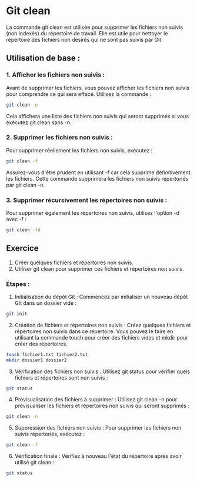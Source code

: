 # Git clean

La commande git clean est utilisée pour supprimer les fichiers non suivis (non indexés) du répertoire de travail. Elle est utile pour nettoyer le répertoire des fichiers non désirés qui ne sont pas suivis par Git.

## Utilisation de base :

### 1. Afficher les fichiers non suivis :
Avant de supprimer les fichiers, vous pouvez afficher les fichiers non suivis pour comprendre ce qui sera effacé. Utilisez la commande :

```bash
git clean -n
```

Cela affichera une liste des fichiers non suivis qui seront supprimés si vous exécutez git clean sans -n.

### 2. Supprimer les fichiers non suivis :
Pour supprimer réellement les fichiers non suivis, exécutez :

```bash
git clean -f
```

Assurez-vous d'être prudent en utilisant -f car cela supprime définitivement les fichiers. Cette commande supprimera les fichiers non suivis répertoriés par git clean -n.

### 3. Supprimer récursivement les répertoires non suivis :
Pour supprimer également les répertoires non suivis, utilisez l'option -d avec -f :

```bash
git clean -fd
```
## Exercice
1. Créer quelques fichiers et répertoires non suivis.
2. Utiliser git clean pour supprimer ces fichiers et répertoires non suivis.

### Étapes :
1. Initialisation du dépôt Git :
Commencez par initialiser un nouveau dépôt Git dans un dossier vide :

```bash
git init
```

2. Création de fichiers et répertoires non suivis :
Créez quelques fichiers et répertoires non suivis dans ce répertoire. Vous pouvez le faire en utilisant la commande touch pour créer des fichiers vides et mkdir pour créer des répertoires.

```bash
touch fichier1.txt fichier2.txt
mkdir dossier1 dossier2
```

3. Vérification des fichiers non suivis :
Utilisez git status pour vérifier quels fichiers et répertoires sont non suivis :

```bash
git status
```

4. Prévisualisation des fichiers à supprimer :
Utilisez git clean -n pour prévisualiser les fichiers et répertoires non suivis qui seront supprimés :

```bash
git clean -n
```

5. Suppression des fichiers non suivis :
Pour supprimer les fichiers non suivis répertoriés, exécutez :

```bash
git clean -f
```

6. Vérification finale :
Vérifiez à nouveau l'état du répertoire après avoir utilisé git clean :

```bash
git status
```
